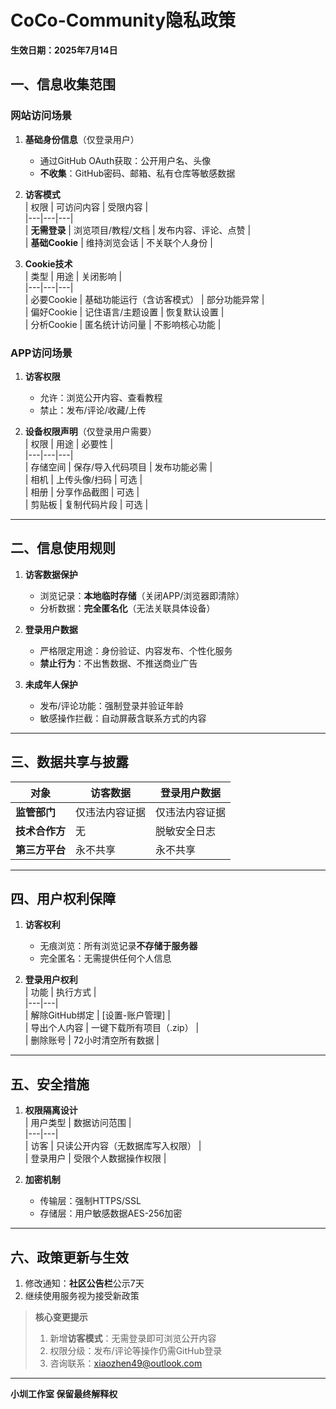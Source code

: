 # CoCo-Community隐私政策  
**生效日期：2025年7月14日**  

## 一、信息收集范围  
### 网站访问场景  
1. **基础身份信息**（仅登录用户）  
   - 通过GitHub OAuth获取：公开用户名、头像  
   - **不收集**：GitHub密码、邮箱、私有仓库等敏感数据  

2. **访客模式**  
   | 权限 | 可访问内容 | 受限内容 |  
   |---|---|---|  
   | **无需登录** | 浏览项目/教程/文档 | 发布内容、评论、点赞 |  
   | **基础Cookie** | 维持浏览会话 | 不关联个人身份 |  

3. **Cookie技术**  
   | 类型 | 用途 | 关闭影响 |  
   |---|---|---|  
   | 必要Cookie | 基础功能运行（含访客模式） | 部分功能异常 |  
   | 偏好Cookie | 记住语言/主题设置 | 恢复默认设置 |  
   | 分析Cookie | 匿名统计访问量 | 不影响核心功能 |  

### APP访问场景  
1. **访客权限**  
   - 允许：浏览公开内容、查看教程  
   - 禁止：发布/评论/收藏/上传  

2. **设备权限声明**（仅登录用户需要）  
   | 权限 | 用途 | 必要性 |  
   |---|---|---|  
   | 存储空间 | 保存/导入代码项目 | 发布功能必需 |  
   | 相机 | 上传头像/扫码 | 可选 |  
   | 相册 | 分享作品截图 | 可选 |  
   | 剪贴板 | 复制代码片段 | 可选 |  

---

## 二、信息使用规则  
1. **访客数据保护**  
   - 浏览记录：**本地临时存储**（关闭APP/浏览器即清除）  
   - 分析数据：**完全匿名化**（无法关联具体设备）  

2. **登录用户数据**  
   - 严格限定用途：身份验证、内容发布、个性化服务  
   - **禁止行为**：不出售数据、不推送商业广告  

3. **未成年人保护**  
   - 发布/评论功能：强制登录并验证年龄  
   - 敏感操作拦截：自动屏蔽含联系方式的内容  

---

## 三、数据共享与披露  
| 对象 | 访客数据 | 登录用户数据 |  
|---|---|---|  
| **监管部门** | 仅违法内容证据 | 仅违法内容证据 |  
| **技术合作方** | 无 | 脱敏安全日志 |  
| **第三方平台** | 永不共享 | 永不共享 |  

---

## 四、用户权利保障  
1. **访客权利**  
   - 无痕浏览：所有浏览记录**不存储于服务器**  
   - 完全匿名：无需提供任何个人信息  

2. **登录用户权利**  
   | 功能 | 执行方式 |  
   |---|---|  
   | 解除GitHub绑定 | [设置-账户管理] |  
   | 导出个人内容 | 一键下载所有项目（.zip） |  
   | 删除账号 | 72小时清空所有数据 |  

---

## 五、安全措施  
1. **权限隔离设计**  
   | 用户类型 | 数据访问范围 |  
   |---|---|  
   | 访客 | 只读公开内容（无数据库写入权限） |  
   | 登录用户 | 受限个人数据操作权限 |  

2. **加密机制**  
   - 传输层：强制HTTPS/SSL  
   - 存储层：用户敏感数据AES-256加密  

---

## 六、政策更新与生效  
1. 修改通知：**社区公告栏**公示7天  
2. 继续使用服务视为接受新政策  

> **核心变更提示**  
> 1. 新增**访客模式**：无需登录即可浏览公开内容  
> 2. 权限分级：发布/评论等操作仍需GitHub登录  
> 3. 咨询联系：xiaozhen49@outlook.com

---  
**小圳工作室 保留最终解释权**  